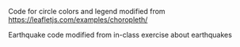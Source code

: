 Code for circle colors and legend modified from https://leafletjs.com/examples/choropleth/

Earthquake code modified from in-class exercise about earthquakes
